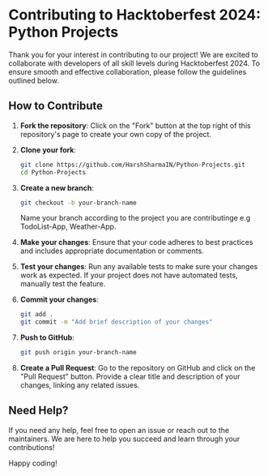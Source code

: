 
# Contributing to Hacktoberfest 2024: Python Projects

Thank you for your interest in contributing to our project! We are excited to collaborate with developers of all skill levels during Hacktoberfest 2024. To ensure smooth and effective collaboration, please follow the guidelines outlined below.

## How to Contribute

1. **Fork the repository**: Click on the "Fork" button at the top right of this repository's page to create your own copy of the project.
2. **Clone your fork**:
   ```bash
   git clone https://github.com/HarshSharmaIN/Python-Projects.git
   cd Python-Projects
   ```
3. **Create a new branch**:
   ```bash
   git checkout -b your-branch-name
   ```
   Name your branch according to the project you are contributinge e.g TodoList-App, Weather-App.

4. **Make your changes**: Ensure that your code adheres to best practices and includes appropriate documentation or comments.

5. **Test your changes**: Run any available tests to make sure your changes work as expected. If your project does not have automated tests, manually test the feature.

6. **Commit your changes**:
   ```bash
   git add .
   git commit -m "Add brief description of your changes"
   ```

7. **Push to GitHub**:
   ```bash
   git push origin your-branch-name
   ```

8. **Create a Pull Request**: Go to the repository on GitHub and click on the "Pull Request" button. Provide a clear title and description of your changes, linking any related issues.

## Need Help?

If you need any help, feel free to open an issue or reach out to the maintainers. We are here to help you succeed and learn through your contributions!

Happy coding!
